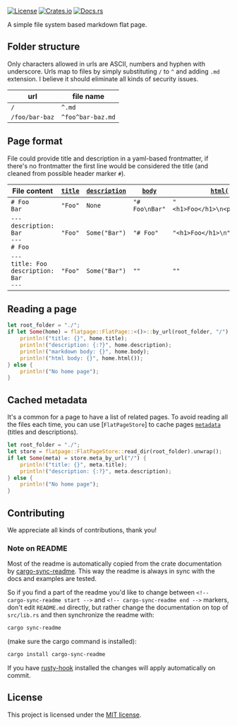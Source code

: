 [![License](https://img.shields.io/crates/l/flatpage.svg)](https://choosealicense.com/licenses/mit/)
[![Crates.io](https://img.shields.io/crates/v/flatpage.svg)](https://crates.io/crates/flatpage)
[![Docs.rs](https://docs.rs/flatpage/badge.svg)](https://docs.rs/flatpage)

<!-- cargo-sync-readme start -->

A simple file system based markdown flat page.

## Folder structure

Only characters allowed in urls are ASCII, numbers and hyphen with underscore.
Urls map to files by simply substituting `/` to `^` and adding `.md` extension.
I believe it should eliminate all kinds of security issues.

| url            | file name         |
|----------------|-------------------|
| `/`            | `^.md`            |
| `/foo/bar-baz` | `^foo^bar-baz.md` |

## Page format

File could provide title and description in a yaml-based frontmatter, if there's no frontmatter
the first line would be considered the title (and cleaned from possible header marker `#`).

| File content                                         | [`title`] | [`description`] | [`body`] | [`html()`]           |
|------------------------------------------------------|---------------------|---------------------------|--------------------|--------------------------------|
| `# Foo`<br>`Bar`                                     | `"Foo"`             | `None`                    | `"# Foo\nBar"`     | `"<h1>Foo</h1>\n<p>Bar</p>\n"` |
| `---`<br>`description: Bar`<br>`---`<br>`# Foo`      | `"Foo"`             | `Some("Bar")`             | `"# Foo"`          | `"<h1>Foo</h1>\n"`             |
| `---`<br>`title: Foo`<br>`description: Bar`<br>`---` | `"Foo"`             | `Some("Bar")`             | `""`               | `""`                           |


## Reading a page

```rust
let root_folder = "./";
if let Some(home) = flatpage::FlatPage::<()>::by_url(root_folder, "/").unwrap() {
    println!("title: {}", home.title);
    println!("description: {:?}", home.description);
    println!("markdown body: {}", home.body);
    println!("html body: {}", home.html());
} else {
    println!("No home page");
}
```

## Cached metadata

It's a common for a page to have a list of related pages. To avoid reading all the files each
time, you can use [`FlatPageStore`] to cache pages [`metadata`] (titles and descriptions).

```rust
let root_folder = "./";
let store = flatpage::FlatPageStore::read_dir(root_folder).unwrap();
if let Some(meta) = store.meta_by_url("/") {
    println!("title: {}", meta.title);
    println!("description: {:?}", meta.description);
} else {
    println!("No home page");
}
```

[`title`]: FlatPage::title
[`description`]: FlatPage::description
[`body`]: FlatPage::body
[`html()`]: FlatPage::html()
[`metadata`]: FlatPageMeta

<!-- cargo-sync-readme end -->

## Contributing

We appreciate all kinds of contributions, thank you!


### Note on README

Most of the readme is automatically copied from the crate documentation by [cargo-sync-readme][].
This way the readme is always in sync with the docs and examples are tested.

So if you find a part of the readme you'd like to change between `<!-- cargo-sync-readme start -->`
and `<!-- cargo-sync-readme end -->` markers, don't edit `README.md` directly, but rather change
the documentation on top of `src/lib.rs` and then synchronize the readme with:
```bash
cargo sync-readme
```
(make sure the cargo command is installed):
```bash
cargo install cargo-sync-readme
```

If you have [rusty-hook] installed the changes will apply automatically on commit.


## License

This project is licensed under the [MIT license](LICENSE).

[cargo-sync-readme]: https://github.com/phaazon/cargo-sync-readme
[rusty-hook]: https://github.com/swellaby/rusty-hook
